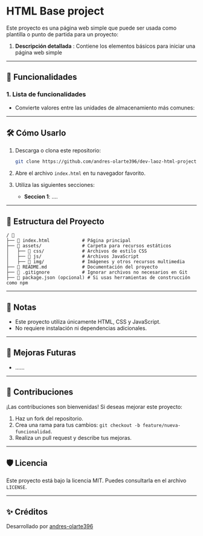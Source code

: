 # HTML Base project

Este proyecto es una página web simple que puede ser usada como plantilla o punto de partida para un proyecto:

1. **Descripción detallada** : Contiene los elementos básicos para iniciar una página web simple

---

## 🚀 Funcionalidades

### 1. Lista de funcionalidades

- Convierte valores entre las unidades de almacenamiento más comunes:

---

## 🛠️ Cómo Usarlo

1. Descarga o clona este repositorio:

   ```bash
   git clone https://github.com/andres-olarte396/dev-laoz-html-project-base.git

   ```

2. Abre el archivo `index.html` en tu navegador favorito.

3. Utiliza las siguientes secciones:
   - **Seccion 1**: ....

---

## 📂 Estructura del Proyecto

```plaintext
/ 📂
├── 📃 index.html            # Página principal
├── 📂 assets/               # Carpeta para recursos estáticos
│   ├── 📂 css/              # Archivos de estilo CSS
│   ├── 📂 js/               # Archivos JavaScript
│   ├── 📂 img/              # Imágenes y otros recursos multimedia
├── 📃 README.md             # Documentación del proyecto
├── 📃 .gitignore            # Ignorar archivos no necesarios en Git
├── 📃 package.json (opcional) # Si usas herramientas de construcción como npm
```

---

## 📝 Notas

- Este proyecto utiliza únicamente HTML, CSS y JavaScript.
- No requiere instalación ni dependencias adicionales.

---

## 🌟 Mejoras Futuras

- ......

---

## 🤝 Contribuciones

¡Las contribuciones son bienvenidas! Si deseas mejorar este proyecto:

1. Haz un fork del repositorio.
2. Crea una rama para tus cambios: `git checkout -b feature/nueva-funcionalidad`.
3. Realiza un pull request y describe tus mejoras.

---

## 🛡️ Licencia

Este proyecto está bajo la licencia MIT. Puedes consultarla en el archivo `LICENSE`.

---

## ✨ Créditos

Desarrollado por [andres-olarte396](https://github.com/andres-olarte396)
